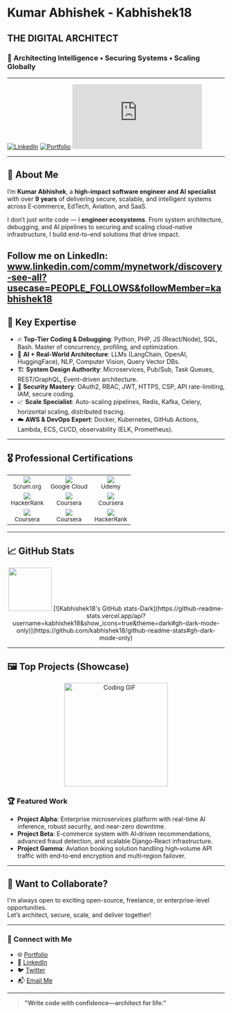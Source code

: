 #  **Kumar Abhishek - Kabhishek18** 
## **THE DIGITAL ARCHITECT**

### 🔬 Architecting Intelligence • Securing Systems • Scaling Globally
---

 [![LinkedIn](https://img.shields.io/badge/-LinkedIn-blue?style=flat-square&logo=linkedin&logoColor=white&link=https://www.linkedin.com/in/kabhishek18/)](https://www.linkedin.com/in/kabhishek18/)   [![Portfolio](https://img.shields.io/badge/-Portfolio-black?style=flat-square&logo=github&logoColor=white&link=https://kabhishek18.com/)](https://kabhishek18.com/)  [![Email](https://img.shields.io/badge/-Email‑Me-red?style=flat-square&logo=gmail&logoColor=white&link=mailto:developer@kabhishek18.com)](mailto:developer@kabhishek18.com)

---

## 🚀 About Me

I’m **Kumar Abhishek**, a **high-impact software engineer and AI specialist** with over **9 years** of delivering secure, scalable, and intelligent systems across E‑commerce, EdTech, Aviation, and SaaS.

I don’t just write code — I **engineer ecosystems**. From system architecture, debugging, and AI pipelines to securing and scaling cloud-native infrastructure, I build end-to-end solutions that drive impact.

Follow me on LinkedIn: www.linkedin.com/comm/mynetwork/discovery-see-all?usecase=PEOPLE_FOLLOWS&followMember=kabhishek18
---

## 🧠 Key Expertise

- 🔥 **Top-Tier Coding & Debugging**: Python, PHP, JS (React/Node), SQL, Bash. Master of concurrency, profiling, and optimization.
- 🧠 **AI + Real-World Architecture**: LLMs (LangChain, OpenAI, HuggingFace), NLP, Computer Vision, Query Vector DBs.
- 🏗️ **System Design Authority**: Microservices, Pub/Sub, Task Queues, REST/GraphQL, Event-driven architecture.
- 🔐 **Security Mastery**: OAuth2, RBAC, JWT, HTTPS, CSP, API rate-limiting, IAM, secure coding.
- 📈 **Scale Specialist**: Auto-scaling pipelines, Redis, Kafka, Celery, horizontal scaling, distributed tracing.
- ☁️ **AWS & DevOps Expert**: Docker, Kubernetes, GitHub Actions, Lambda, ECS, CI/CD, observability (ELK, Prometheus).

---

## 🎖️ Professional Certifications

<div align="center">

<table>
  <tr>
    <td align="center">
      <img src="https://img.shields.io/badge/-Professional%20Scrum%20Master-6DB33F?logo=scrumalliance&logoColor=white" /><br/>
      <sub>Scrum.org</sub>
    </td>
    <td align="center">
      <img src="https://img.shields.io/badge/-Generative%20AI-4285F4?logo=googlecloud&logoColor=white" /><br/>
      <sub>Google Cloud</sub>
    </td>
    <td align="center">
      <img src="https://img.shields.io/badge/-React%20%26%20Django%20Full%20Stack-A435F0?logo=udemy&logoColor=white" /><br/>
      <sub>Udemy</sub>
    </td>
  </tr>
  <tr>
    <td align="center">
      <img src="https://img.shields.io/badge/-SQL%20(Advanced)-2EC866?logo=hackerrank&logoColor=white" /><br/>
      <sub>HackerRank</sub>
    </td>
    <td align="center">
      <img src="https://img.shields.io/badge/-Testing%20%26%20Debugging%20Python-0056D2?logo=coursera&logoColor=white" /><br/>
      <sub>Coursera</sub>
    </td>
    <td align="center">
      <img src="https://img.shields.io/badge/-Postman%20Advanced-FF6C37?logo=postman&logoColor=white" /><br/>
      <sub>Coursera</sub>
    </td>
  </tr>
  <tr>
    <td align="center">
      <img src="https://img.shields.io/badge/-Continuous%20Delivery%20%26%20DevOps-2496ED?logo=azuredevops&logoColor=white" /><br/>
      <sub>Coursera</sub>
    </td>
    <td align="center">
      <img src="https://img.shields.io/badge/-Python%20%26%20Flask-3776AB?logo=python&logoColor=white" /><br/>
      <sub>Coursera</sub>
    </td>
    <td align="center">
      <img src="https://img.shields.io/badge/-Python%20(Advanced)-2EC866?logo=hackerrank&logoColor=white" /><br/>
      <sub>HackerRank</sub>
    </td>
  </tr>
</table>

</div>

---

## 📈 GitHub Stats

<div align="center">
  <img src="https://media.giphy.com/media/VgCDAzcKvsR6OM0uWg/giphy.gif" width="100"/>
 [![Kabhishek18's GitHub stats-Dark](https://github-readme-stats.vercel.app/api?username=kabhishek18&show_icons=true&theme=dark#gh-dark-mode-only)](https://github.com/kabhishek18/github-readme-stats#gh-dark-mode-only)
</div>

---

## 🖼️ Top Projects (Showcase)

<div align="center">
  <img src="https://media.giphy.com/media/MDJ9IbxxvDUQM/giphy.gif" width="240" alt="Coding GIF">
</div>

### 🏆 Featured Work

- **Project Alpha**: Enterprise microservices platform with real-time AI inference, robust security, and near-zero downtime.
- **Project Beta**: E‑commerce system with AI‑driven recommendations, advanced fraud detection, and scalable Django‑React infrastructure.
- **Project Gamma**: Aviation booking solution handling high‑volume API traffic with end‑to‑end encryption and multi‑region failover.

---

## 💬 Want to Collaborate?

I'm always open to exciting open-source, freelance, or enterprise-level opportunities.  
Let’s architect, secure, scale, and deliver together!

---

### 🧩 Connect with Me

- 🌐 [Portfolio](https://kabhishek18.com/)  
- 🔗 [LinkedIn](https://www.linkedin.com/in/kabhishek18/)  
- 🐦 [Twitter](https://twitter.com/kabhishek18)  
- 📬 [Email Me](mailto:developer@kabhishek18.com)

---

> **"Write code with confidence—architect for life."**
